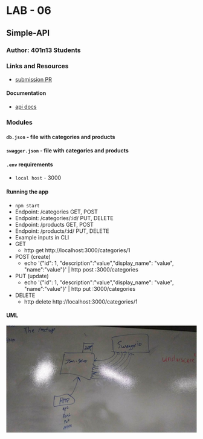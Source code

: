 # LAB - 06

## Simple-API

### Author: 401n13 Students

### Links and Resources
* [submission PR](https://github.com/401-advanced-javascriptnights-joseph/simple-api/pull/1)

#### Documentation
* [api docs](https://app.swaggerhub.com/apis/JCode1986/simple-api/0.1)

### Modules
#### `db.json` - file with categories and products
#### `swagger.json` - file with categories and products

#### `.env` requirements
* `local host` - 3000

#### Running the app
* `npm start`
* Endpoint: /categories GET, POST
* Endpoint: /categories/:id/ PUT, DELETE
* Endpoint: /products GET, POST
* Endpoint: /products/:id/ PUT, DELETE
* Example inputs in CLI
* GET
  * http get http://localhost:3000/categories/1
* POST (create)
  * echo '{"id": 1, "description":"value","display_name": "value", "name":"value"}' | http post :3000/categories
* PUT (update)
  * echo '{"id": 1, "description":"value","display_name": "value", "name":"value"}' | http put :3000/categories
* DELETE
  * http delete http://localhost:3000/categories/1

#### UML
![UML](./images/UML.jpg)
